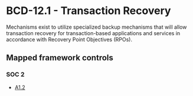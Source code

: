 # BCD-12.1 - Transaction Recovery
Mechanisms exist to utilize specialized backup mechanisms that will allow transaction recovery for transaction-based applications and services in accordance with Recovery Point Objectives (RPOs).
## Mapped framework controls
### SOC 2
- [A1.2](../soc2/a12.md)